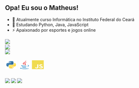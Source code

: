 ## Opa! Eu sou o Matheus!

- 🔭 Atualmente curso Informática no Instituto Federal do Ceará
- 🌱 Estudando Python, Java, JavaScript
- ⚡ Apaixonado por esportes e jogos online

<a href="https://github.com/anuraghazra/github-readme-stats">
  <img align="center" src="https://github-readme-stats-sigma-five.vercel.app/api?username=matheusct27&show_icons=true&theme=dracula&count_private=true"/><br>
  <img align="center" src="https://github-readme-streak-stats.herokuapp.com/?user=matheusct27&theme=dracula"/><br>
  <img height="center" src="https://github-readme-stats-sigma-five.vercel.app/api/top-langs/?username=matheusct27&layout=compact&langs_count=16&theme=dracula"/>
</a>

<div style="display: inline_block"><br>
  <img align="center" alt="Rafa-Python" height="30" width="40" src="https://raw.githubusercontent.com/devicons/devicon/master/icons/python/python-original.svg">
   <img align="center" alt="Rafa-Python" height="30" width="40" src="https://raw.githubusercontent.com/devicons/devicon/master/icons/java/java-original.svg">
  <img align="center" alt="Rafa-Js" height="30" width="40" src="https://raw.githubusercontent.com/devicons/devicon/master/icons/javascript/javascript-plain.svg">
</div>

## 

<div>

  <a href="https://instagram.com/matheusct27" target="_blank"><img src="https://img.shields.io/badge/-Instagram-%23E4405F?style=for-the-badge&logo=instagram&logoColor=white" target="_blank"></a>
  <a href="https://steamcommunity.com/profiles/76561199080597110/" target="_blank"><img src="https://img.shields.io/badge/Steam-000000?style=for-the-badge&logo=steam&logoColor=white" target="_blank"></a>
  <a href="https://open.spotify.com/user/mathrm27" target="_blank"><img src="https://img.shields.io/badge/Spotify-1ED760?&style=for-the-badge&logo=spotify&logoColor=white" target="_blank"></a>

</div>

